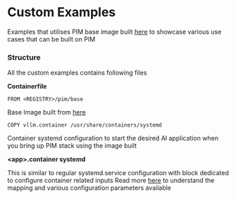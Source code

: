 # Custom Examples

Examples that utilises PIM base image built [here](https://github.ibm.com/project-pim/base-images) to showcase various use cases that can be built on PIM 

### Structure
All the custom examples contains following files

**Containerfile**

```
FROM <REGISTRY>/pim/base
```
Base Image built from [here](https://github.ibm.com/project-pim/base-images) 
```
COPY vllm.container /usr/share/containers/systemd
```
Container systemd configuration to start the desired AI application when you bring up PIM stack using the image built

**\<app\>.container systemd**

This is similar to regular systemd.service configuration with block dedicated to configure container related inputs
Read more [here](https://docs.podman.io/en/latest/markdown/podman-systemd.unit.5.html) to understand the mapping and various configuration parameters available